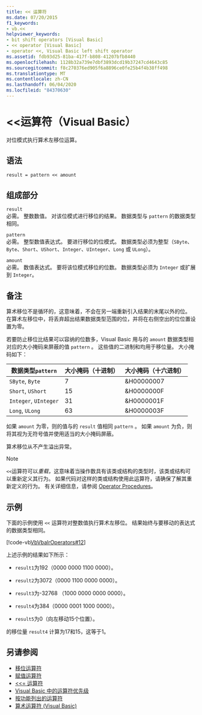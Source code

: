 ```yaml
---
title: << 运算符
ms.date: 07/20/2015
f1_keywords:
- vb.<<
helpviewer_keywords:
- bit shift operators [Visual Basic]
- << operator [Visual Basic]
- operator <<, Visual Basic left shift operator
ms.assetid: fdb93d25-81ba-417f-b808-41207bfb8440
ms.openlocfilehash: 1128b32a739e7dbf3893dcd19b37247cd4643c85
ms.sourcegitcommit: f8c270376ed905f6a8896ce0fe25b4f4b38ff498
ms.translationtype: MT
ms.contentlocale: zh-CN
ms.lasthandoff: 06/04/2020
ms.locfileid: "84370630"
---
```

# <a name="-operator-visual-basic"></a>\<\<运算符（Visual Basic）
对位模式执行算术左移位运算。  
  
## <a name="syntax"></a>语法  
  
```vb  
result = pattern << amount  
```  
  
## <a name="parts"></a>组成部分  
 `result`  
 必需。 整数数值。 对该位模式进行移位的结果。 数据类型与 `pattern` 的数据类型相同。  
  
 `pattern`  
 必需。 整型数值表达式。 要进行移位的位模式。 数据类型必须为整型（`SByte`、`Byte`、`Short`、`UShort`、`Integer`、`UInteger`、`Long` 或 `ULong`）。  
  
 `amount`  
 必需。 数值表达式。 要将该位模式移位的位数。 数据类型必须为 `Integer` 或扩展到 `Integer`。  
  
## <a name="remarks"></a>备注  
 算术移位不是循环的，这意味着，不会在另一端重新引入结果的末尾以外的位。 在算术左移位中，将丢弃超出结果数据类型范围的位，并将在右侧空出的位位置设置为零。  
  
 若要防止移位比结果可以容纳的位数多，Visual Basic 用与的 `amount` 数据类型相对应的大小掩码来屏蔽的值 `pattern` 。 这些值的二进制和均用于移位量。 大小掩码如下：  
  
|数据类型`pattern`|大小掩码（十进制）|大小掩码（十六进制）|  
|----------------------------|---------------------------|-------------------------------|  
|`SByte`, `Byte`|7|&H00000007|  
|`Short`, `UShort`|15|&H0000000F|  
|`Integer`, `UInteger`|31|&H0000001F|  
|`Long`, `ULong`|63|&H0000003F|  
  
 如果 `amount` 为零，则的值与的 `result` 值相同 `pattern` 。 如果 `amount` 为负，则将其视为无符号值并使用适当的大小掩码屏蔽。  
  
 算术移位从不产生溢出异常。  
  
> [!NOTE]
> `<<`运算符可以*重载*，这意味着当操作数具有该类或结构的类型时，该类或结构可以重新定义其行为。 如果代码对这样的类或结构使用此运算符，请确保了解其重新定义的行为。 有关详细信息，请参阅 [Operator Procedures](../../programming-guide/language-features/procedures/operator-procedures.md)。  
  
## <a name="example"></a>示例  
 下面的示例使用 `<<` 运算符对整数值执行算术左移位。 结果始终与要移动的表达式的数据类型相同。  
  
 [!code-vb[VbVbalrOperators#12](~/samples/snippets/visualbasic/VS_Snippets_VBCSharp/VbVbalrOperators/VB/Class1.vb#12)]  
  
 上述示例的结果如下所示：  
  
- `result1`为192（0000 0000 1100 0000）。  
  
- `result2`为3072（0000 1100 0000 0000）。  
  
- `result3`为-32768 （1000 0000 0000 0000）。  
  
- `result4`为384（0000 0001 1000 0000）。  
  
- `result5`为0（向左移动15个位置）。  
  
 的移位量 `result4` 计算为17和15，这等于1。  
  
## <a name="see-also"></a>另请参阅

- [移位运算符](bit-shift-operators.md)
- [赋值运算符](assignment-operators.md)
- [<<= 运算符](left-shift-assignment-operator.md)
- [Visual Basic 中的运算符优先级](operator-precedence.md)
- [按功能列出的运算符](operators-listed-by-functionality.md)
- [算术运算符 (Visual Basic)](../../programming-guide/language-features/operators-and-expressions/arithmetic-operators.md)
